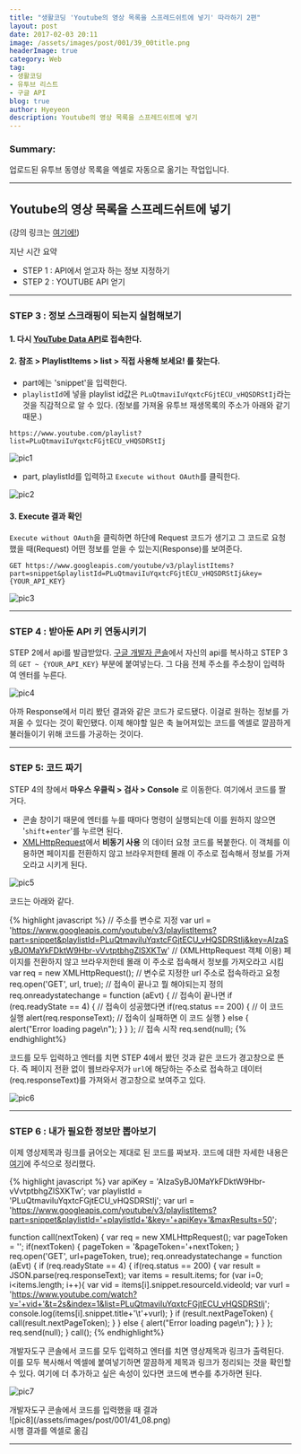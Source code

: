 ```yaml
---
title: "생활코딩 'Youtube의 영상 목록을 스프레드쉬트에 넣기' 따라하기 2편"
layout: post
date: 2017-02-03 20:11
image: /assets/images/post/001/39_00title.png
headerImage: true
category: Web
tag:
- 생활코딩
- 유투브 리스트
- 구글 API
blog: true
author: Hyeyeon
description: Youtube의 영상 목록을 스프레드쉬트에 넣기
---
```


### Summary:

업로드된 유투브 동영상 목록을 엑셀로 자동으로 옮기는 작업입니다.

---


## Youtube의 영상 목록을 스프레드쉬트에 넣기

(강의 링크는 [여기에!](https://opentutorials.org/module/2503/14109))

지난 시간 요약
* STEP 1 : API에서 얻고자 하는 정보 지정하기
* STEP 2 : YOUTUBE API 얻기

---

### STEP 3 : 정보 스크래핑이 되는지 실험해보기

#### 1. 다시 [YouTube Data API](https://developers.google.com/youtube/v3/docs/?hl=ko)로 접속한다.

#### 2. **참조 > PlaylistItems > list > 직접 사용해 보세요!** 를 찾는다.

* part에는 'snippet'을 입력한다.
* `playlistId`에 넣을 playlist id값은 `PLuQtmaviIuYqxtcFGjtECU_vHQSDRStIj`라는 것을 직감적으로 알 수 있다. (정보를 가져올 유투브 재생목록의 주소가 아래와 같기 때문.)

```
https://www.youtube.com/playlist?list=PLuQtmaviIuYqxtcFGjtECU_vHQSDRStIj
```
![pic1](/assets/images/post/001/41_01.png)

* part, playlistId를 입력하고 `Execute without OAuth`를 클릭한다.

![pic2](/assets/images/post/001/41_02.png)

#### 3. Execute 결과 확인

`Execute without OAuth`을 클릭하면 하단에 Request 코드가 생기고 그 코드로 요청했을 때(Request) 어떤 정보를 얻을 수 있는지(Response)를 보여준다.

```
GET https://www.googleapis.com/youtube/v3/playlistItems?part=snippet&playlistId=PLuQtmaviIuYqxtcFGjtECU_vHQSDRStIj&key={YOUR_API_KEY}
```
![pic3](/assets/images/post/001/41_03.png)

---

### STEP 4 : 받아둔 API 키 연동시키기

STEP 2에서 api를 발급받았다. [구글 개발자 콘솔](https://console.developers.google.com/apis?project=441956594490&hl=ko)에서 자신의 api를 복사하고 STEP 3의 `GET ~ {YOUR_API_KEY}` 부분에 붙여넣는다. 그 다음 전체 주소를 주소창이 입력하여 엔터를 누른다.

![pic4](/assets/images/post/001/41_04.png)

아까 Response에서 미리 봤던 결과와 같은 코드가 로드됐다. 이걸로 원하는 정보를 가져올 수 있다는 것이 확인됐다. 이제 해야할 일은 축 늘어져있는 코드를 엑셀로 깔끔하게 불러들이기 위해 코드를 가공하는 것이다.

---

### STEP 5: 코드 짜기

STEP 4의 창에서 **마우스 우클릭 > 검사 > Console** 로 이동한다. 여기에서 코드를 짤 거다.

* 콘솔 창이기 때문에 엔터를 누를 때마다 명령이 실행되는데 이를 원하지 않으면 '`shift`+`enter`'를 누르면 된다.
* [XMLHttpRequest](https://developer.mozilla.org/ko/docs/XMLHttpRequest)에서 **비동기 사용** 의 데이터 요청 코드를 복붙한다. 이 객체를 이용하면 페이지를 전환하지 않고 브라우저한테 몰래 이 주소로 접속해서 정보를 가져오라고 시키게 된다.

![pic5](/assets/images/post/001/41_05.png)

코드는 아래와 같다.

{% highlight javascript %}
// 주소를 변수로 지정
var url = 'https://www.googleapis.com/youtube/v3/playlistItems?part=snippet&playlistId=PLuQtmaviIuYqxtcFGjtECU_vHQSDRStIj&key=AIzaSyBJ0MaYkFDktW9Hbr-vVvtptbhgZlSXKTw'
// (XMLHttpRequest 객체 이용) 페이지를 전환하지 않고 브라우저한테 몰래 이 주소로 접속해서 정보를 가져오라고 시킴
var req = new XMLHttpRequest();
// 변수로 지정한 url 주소로 접속하라고 요청
req.open('GET', url, true);
// 접속이 끝나고 뭘 해야되는지 정의
req.onreadystatechange = function (aEvt) {
// 접속이 끝나면
  if (req.readyState == 4) {
// 접속이 성공했다면
     if(req.status == 200) {
// 이 코드 실행
      alert(req.responseText);
// 접속이 실패하면 이 코드 실행
     } else {
      alert("Error loading page\n");
     }
  }
};
// 접속 시작
req.send(null);
{% endhighlight%}

코드를 모두 입력하고 엔터를 치면 STEP 4에서 봤던 것과 같은 코드가 경고창으로 뜬다. 즉 페이지 전환 없이 웹브라우저가 `url`에 해당하는 주소로 접속하고 데이터(req.responseText)를 가져와서 경고창으로 보여주고 있다.

![pic6](/assets/images/post/001/41_06.png)

---

### STEP 6 : 내가 필요한 정보만 뽑아보기

이제 영상제목과 링크를 긁어오는 제대로 된 코드를 짜보자. 코드에 대한 자세한 내용은 [여기](https://github.com/imyeonn/Opentutorials/blob/master/youtube/XMLHttpRequest_youtube.js)에 주석으로 정리했다.

{% highlight javascript %}
var apiKey = 'AIzaSyBJ0MaYkFDktW9Hbr-vVvtptbhgZlSXKTw';
var playlistId = 'PLuQtmaviIuYqxtcFGjtECU_vHQSDRStIj';
var url = 'https://www.googleapis.com/youtube/v3/playlistItems?part=snippet&playlistId='+playlistId+'&key='+apiKey+'&maxResults=50';

function call(nextToken) {
var req = new XMLHttpRequest();
var pageToken = '';
if(nextToken) {
  pageToken = '&pageToken='+nextToken;
}
req.open('GET', url+pageToken, true);
req.onreadystatechange = function (aEvt) {
  if (req.readyState == 4) {
    if(req.status == 200) {
		  var result = JSON.parse(req.responseText);
		  var items = result.items;
      for (var i=0; i<items.length; i++){
        var vid = items[i].snippet.resourceId.videoId;
        var vurl = 'https://www.youtube.com/watch?v='+vid+'&t=2s&index=1&list=PLuQtmaviIuYqxtcFGjtECU_vHQSDRStIj';
        console.log(items[i].snippet.title+'\t'+vurl);
      }
      if (result.nextPageToken) {
        call(result.nextPageToken);
      }
    } else {
      alert("Error loading page\n");
    }
  }
};
req.send(null);
}
call();
{% endhighlight%}

개발자도구 콘솔에서 코드를 모두 입력하고 엔터를 치면 영상제목과 링크가 출력된다. 이를 모두 복사해서 엑셀에 붙여넣기하면 깔끔하게 제목과 링크가 정리되는 것을 확인할 수 있다. 여기에 더 추가하고 싶은 속성이 있다면 코드에 변수를 추가하면 된다.

![pic7](/assets/images/post/001/41_07.png)
<figcaption class="caption">개발자도구 콘솔에서 코드를 입력했을 때 결과</figcaption>
![pic8](/assets/images/post/001/41_08.png)
<figcaption class="caption">시행 결과를 엑셀로 옮김</figcaption>

---

